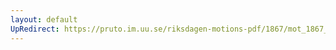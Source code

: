 ```yaml
---
layout: default
UpRedirect: https://pruto.im.uu.se/riksdagen-motions-pdf/1867/mot_1867__ak__254.pdf
---
```


